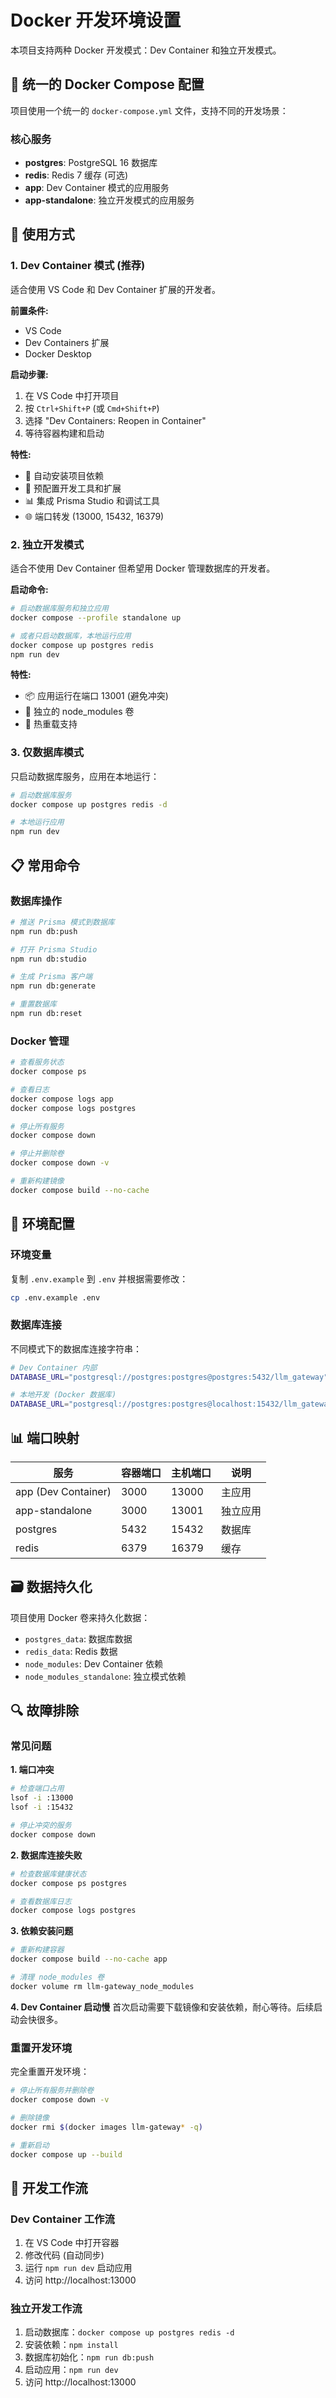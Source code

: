 # Docker 开发环境设置

本项目支持两种 Docker 开发模式：Dev Container 和独立开发模式。

## 🔧 统一的 Docker Compose 配置

项目使用一个统一的 `docker-compose.yml` 文件，支持不同的开发场景：

### 核心服务
- **postgres**: PostgreSQL 16 数据库
- **redis**: Redis 7 缓存 (可选)
- **app**: Dev Container 模式的应用服务
- **app-standalone**: 独立开发模式的应用服务

## 🚀 使用方式

### 1. Dev Container 模式 (推荐)

适合使用 VS Code 和 Dev Container 扩展的开发者。

**前置条件:**
- VS Code
- Dev Containers 扩展
- Docker Desktop

**启动步骤:**
1. 在 VS Code 中打开项目
2. 按 `Ctrl+Shift+P` (或 `Cmd+Shift+P`)
3. 选择 "Dev Containers: Reopen in Container"
4. 等待容器构建和启动

**特性:**
- 🔄 自动安装项目依赖
- 🔧 预配置开发工具和扩展
- 📊 集成 Prisma Studio 和调试工具
- 🌐 端口转发 (13000, 15432, 16379)

### 2. 独立开发模式

适合不使用 Dev Container 但希望用 Docker 管理数据库的开发者。

**启动命令:**
```bash
# 启动数据库服务和独立应用
docker compose --profile standalone up

# 或者只启动数据库，本地运行应用
docker compose up postgres redis
npm run dev
```

**特性:**
- 📦 应用运行在端口 13001 (避免冲突)
- 💾 独立的 node_modules 卷
- 🔄 热重载支持

### 3. 仅数据库模式

只启动数据库服务，应用在本地运行：

```bash
# 启动数据库服务
docker compose up postgres redis -d

# 本地运行应用
npm run dev
```

## 📋 常用命令

### 数据库操作
```bash
# 推送 Prisma 模式到数据库
npm run db:push

# 打开 Prisma Studio
npm run db:studio

# 生成 Prisma 客户端
npm run db:generate

# 重置数据库
npm run db:reset
```

### Docker 管理
```bash
# 查看服务状态
docker compose ps

# 查看日志
docker compose logs app
docker compose logs postgres

# 停止所有服务
docker compose down

# 停止并删除卷
docker compose down -v

# 重新构建镜像
docker compose build --no-cache
```

## 🔧 环境配置

### 环境变量
复制 `.env.example` 到 `.env` 并根据需要修改：

```bash
cp .env.example .env
```

### 数据库连接
不同模式下的数据库连接字符串：

```bash
# Dev Container 内部
DATABASE_URL="postgresql://postgres:postgres@postgres:5432/llm_gateway"

# 本地开发 (Docker 数据库)
DATABASE_URL="postgresql://postgres:postgres@localhost:15432/llm_gateway"
```

## 📊 端口映射

| 服务 | 容器端口 | 主机端口 | 说明 |
|------|----------|----------|------|
| app (Dev Container) | 3000 | 13000 | 主应用 |
| app-standalone | 3000 | 13001 | 独立应用 |
| postgres | 5432 | 15432 | 数据库 |
| redis | 6379 | 16379 | 缓存 |

## 🗃️ 数据持久化

项目使用 Docker 卷来持久化数据：

- `postgres_data`: 数据库数据
- `redis_data`: Redis 数据  
- `node_modules`: Dev Container 依赖
- `node_modules_standalone`: 独立模式依赖

## 🔍 故障排除

### 常见问题

**1. 端口冲突**
```bash
# 检查端口占用
lsof -i :13000
lsof -i :15432

# 停止冲突的服务
docker compose down
```

**2. 数据库连接失败**
```bash
# 检查数据库健康状态
docker compose ps postgres

# 查看数据库日志
docker compose logs postgres
```

**3. 依赖安装问题**
```bash
# 重新构建容器
docker compose build --no-cache app

# 清理 node_modules 卷
docker volume rm llm-gateway_node_modules
```

**4. Dev Container 启动慢**
首次启动需要下载镜像和安装依赖，耐心等待。后续启动会快很多。

### 重置开发环境

完全重置开发环境：
```bash
# 停止所有服务并删除卷
docker compose down -v

# 删除镜像
docker rmi $(docker images llm-gateway* -q)

# 重新启动
docker compose up --build
```

## 📝 开发工作流

### Dev Container 工作流
1. 在 VS Code 中打开容器
2. 修改代码 (自动同步)
3. 运行 `npm run dev` 启动应用
4. 访问 http://localhost:13000

### 独立开发工作流
1. 启动数据库：`docker compose up postgres redis -d`
2. 安装依赖：`npm install`
3. 数据库初始化：`npm run db:push`
4. 启动应用：`npm run dev`
5. 访问 http://localhost:13000